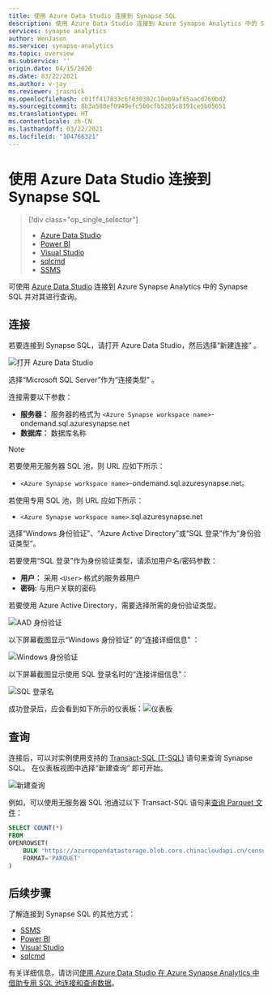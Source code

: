 ```yaml
---
title: 使用 Azure Data Studio 连接到 Synapse SQL
description: 使用 Azure Data Studio 连接到 Azure Synapse Analytics 中的 Synapse SQL 并对其进行查询。
services: synapse analytics
author: WenJason
ms.service: synapse-analytics
ms.topic: overview
ms.subservice: ''
origin.date: 04/15/2020
ms.date: 03/22/2021
ms.author: v-jay
ms.reviewer: jrasnick
ms.openlocfilehash: c01ff417833c6f030302c10eb9af85aacd769bd2
ms.sourcegitcommit: 8b3a588ef0949efc5b0cfb5285c8191ce5b05651
ms.translationtype: HT
ms.contentlocale: zh-CN
ms.lasthandoff: 03/22/2021
ms.locfileid: "104766321"
---
```

# <a name="connect-to-synapse-sql-with-azure-data-studio"></a>使用 Azure Data Studio 连接到 Synapse SQL

> [!div class="op_single_selector"]
>
> * [Azure Data Studio](get-started-azure-data-studio.md)
> * [Power BI](get-started-power-bi-professional.md)
> * [Visual Studio](../sql-data-warehouse/sql-data-warehouse-query-visual-studio.md?toc=/synapse-analytics/toc.json&bc=/synapse-analytics/breadcrumb/toc.json)
> * [sqlcmd](get-started-connect-sqlcmd.md)
> * [SSMS](get-started-ssms.md)

可使用 [Azure Data Studio](https://docs.microsoft.com/sql/azure-data-studio/download-azure-data-studio?view=azure-sqldw-latest&preserve-view=true) 连接到 Azure Synapse Analytics 中的 Synapse SQL 并对其进行查询。 

## <a name="connect"></a>连接

若要连接到 Synapse SQL，请打开 Azure Data Studio，然后选择“新建连接”  。

![打开 Azure Data Studio](./media/get-started-azure-data-studio/1-start.png)

选择“Microsoft SQL Server”作为“连接类型”   。

连接需要以下参数：

* **服务器：** 服务器的格式为 `<Azure Synapse workspace name>`-ondemand.sql.azuresynapse.net
* **数据库：** 数据库名称

> [!NOTE]
> 若要使用无服务器 SQL 池，则 URL 应如下所示：
>
> - `<Azure Synapse workspace name>`-ondemand.sql.azuresynapse.net。
>
> 若使用专用 SQL 池，则 URL 应如下所示：
>
> - `<Azure Synapse workspace name>`.sql.azuresynapse.net

选择“Windows 身份验证”、“Azure Active Directory”或“SQL 登录”作为“身份验证类型”。

若要使用“SQL 登录”作为身份验证类型，请添加用户名/密码参数：

* **用户：** 采用 `<User>` 格式的服务器用户
* **密码:** 与用户关联的密码

若要使用 Azure Active Directory，需要选择所需的身份验证类型。

![AAD 身份验证](./media/get-started-azure-data-studio/3-aad-auth.png)

以下屏幕截图显示“Windows 身份验证”  的“连接详细信息”  ：

![Windows 身份验证](./media/get-started-azure-data-studio/3-windows-auth.png)

以下屏幕截图显示使用 SQL 登录名时的“连接详细信息”：

![SQL 登录名](./media/get-started-azure-data-studio/2-database-details.png)

成功登录后，应会看到如下所示的仪表板：![仪表板](./media/get-started-azure-data-studio/4-dashboard.png)

## <a name="query"></a>查询

连接后，可以对实例使用支持的 [Transact-SQL (T-SQL)](https://docs.microsoft.com/sql/t-sql/language-reference?view=azure-sqldw-latest&preserve-view=true) 语句来查询 Synapse SQL。 在仪表板视图中选择“新建查询”  即可开始。

![新建查询](./media/get-started-azure-data-studio/5-new-query.png)

例如，可以使用无服务器 SQL 池通过以下 Transact-SQL 语句来[查询 Parquet 文件](query-parquet-files.md)：

```sql
SELECT COUNT(*)
FROM  
OPENROWSET(
    BULK 'https://azureopendatastorage.blob.core.chinacloudapi.cn/censusdatacontainer/release/us_population_county/year=20*/*.parquet',
    FORMAT='PARQUET'
)
```
## <a name="next-steps"></a>后续步骤 
了解连接到 Synapse SQL 的其他方式： 

- [SSMS](get-started-ssms.md)
- [Power BI](get-started-power-bi-professional.md)
- [Visual Studio](../sql-data-warehouse/sql-data-warehouse-query-visual-studio.md?toc=/synapse-analytics/toc.json&bc=/synapse-analytics/breadcrumb/toc.json)
- [sqlcmd](get-started-connect-sqlcmd.md)

有关详细信息，请访问[使用 Azure Data Studio 在 Azure Synapse Analytics 中借助专用 SQL 池连接和查询数据](https://docs.microsoft.com/sql/azure-data-studio/quickstart-sql-dw)。
